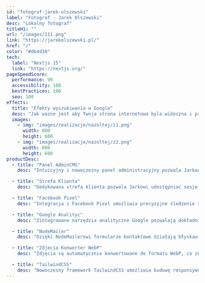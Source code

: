```yaml
---
id: "fotograf-jarek-olszewski"
label: "Fotograf - Jarek Olszewski"
desc: "Lokalny fotograf"
titleH1: ""
url: "/images/111.png"
link: "https://jarekolszewski.pl/"
href: "/"
color: "#db4d30"
tech:
  label: "Nextjs 15"
  link: "https://nextjs.org/"
pageSpeedScore:
  performance: 99
  accessibility: 100
  bestPractices: 100
  seo: 100
effects:
  title: "Efekty wyszukiwania w Google"
  desc: "Jak wazne jest aby Twoja strona internetowa byla widoczna i przyciagała organiczny ruch z wyszukiwarek"
  images:
    - img: "images/realizacje/nazoltej/z1.png"
      width: 800
      height: 600
    - img: "images/realizacje/nazoltej/z2.png"
      width: 800
      height: 600
productDesc:
  - title: "Panel AdminCMS"
    desc: "Intuicyjny i nowoczesny panel administracyjny pozwala Jarkowi w prosty sposób edytować treści na stronie – bez potrzeby znajomości kodu. Dzięki temu oszczędza czas i może w pełni skupić się na swojej pasji – fotografii. Panel umożliwia zarządzanie zdjęciami, treściami SEO, ofertą oraz blogiem, co przekłada się na lepszą widoczność w Google."

  - title: "Strefa Klienta"
    desc: "Dedykowana strefa klienta pozwala Jarkowi udostępniać sesje zdjęciowe online, w bezpieczny i elegancki sposób. Klienci mogą wygodnie przeglądać, pobierać lub zamawiać odbitki – wszystko z poziomu przeglądarki. To profesjonalne doświadczenie przekłada się na większe zadowolenie klientów i polecenia."

  - title: "Facebook Pixel"
    desc: "Integracja z Facebook Pixel umożliwia precyzyjne śledzenie skuteczności kampanii reklamowych. Dzięki temu Jarek może docierać do potencjalnych klientów, którzy odwiedzili jego stronę, a także tworzyć skuteczne kampanie remarketingowe i zwiększać liczbę rezerwacji sesji."

  - title: "Google Analityc"
    desc: "Zintegrowane narzędzia analityczne Google pozwalają dokładnie śledzić ruch na stronie, sprawdzać, które podstrony przyciągają największe zainteresowanie i podejmować trafne decyzje marketingowe. Jarek może w ten sposób optymalizować swoją ofertę i lepiej odpowiadać na potrzeby odwiedzających."

  - title: "NodeMailer"
    desc: "Dzięki NodeMailerowi formularze kontaktowe działają błyskawicznie i niezawodnie – wiadomości trafiają bezpośrednio na skrzynkę Jarka. To gwarantuje szybki kontakt z klientem i profesjonalną obsługę zapytań, co ma kluczowe znaczenie w branży usługowej."

  - title: "Zdjecia Konwerter WebP"
    desc: "Zdjęcia są automatycznie konwertowane do formatu WebP, co znacząco zmniejsza ich wagę bez utraty jakości. Strona ładuje się szybciej, co wpływa na lepsze pozycje w Google, wyższy współczynnik konwersji i lepsze doświadczenie użytkownika – szczególnie na urządzeniach mobilnych."

  - title: "TailwindCSS"
    desc: "Nowoczesny framework TailwindCSS umożliwia budowę responsywnego, lekkiego i estetycznego interfejsu strony. Dzięki niemu witryna Jarka wygląda profesjonalnie na każdym urządzeniu, co zwiększa zaufanie odwiedzających i zachęca do kontaktu."
---
```

